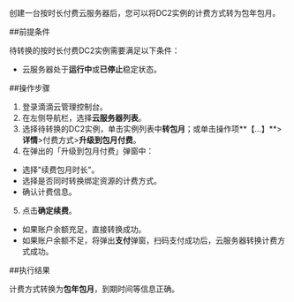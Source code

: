 创建一台按时长付费云服务器后，您可以将DC2实例的计费方式转为包年包月。

##前提条件

待转换的按时长付费DC2实例需要满足以下条件：

- 云服务器处于**运行中**或**已停止**稳定状态。


##操作步骤
1. 登录滴滴云管理控制台。
2. 在左侧导航栏，选择**云服务器列表**。
3. 选择待转换的DC2实例，单击实例列表中**转包月**；或单击操作项**【…】**>**详情**>付费方式>**升级到包月付费**。
4. 在弹出的「升级到包月付费」弹窗中：
 - 选择"续费包月时长"。
 - 选择是否同时转换绑定资源的计费方式。
 - 确认计费信息。
5. 点击**确定续费**。
 - 如果账户余额充足，直接转换成功。
 - 如果账户余额不足，将弹出**支付**弹窗，扫码支付成功后，云服务器转换计费方式成功。

##执行结果

计费方式转换为**包年包月**，到期时间等信息正确。


